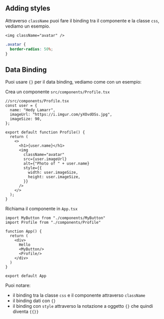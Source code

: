 ## Adding styles

Attraverso `className` puoi fare il binding tra il componente e la classe `css`, vediamo un esempio.

```tsx
<img className="avatar" />
```

```css
.avatar {
  border-radius: 50%;
}
```

## Data Binding

Puoi usare `{}` per il data binding, vediamo come con un esempio:

Crea un componente `src/components/Profile.tsx`

```tsx
//src/components/Profile.tsx
const user = {
  name: "Hedy Lamarr",
  imageUrl: "https://i.imgur.com/yXOvdOSs.jpg",
  imageSize: 90,
};

export default function Profile() {
  return (
    <>
      <h1>{user.name}</h1>
      <img
        className="avatar"
        src={user.imageUrl}
        alt={"Photo of " + user.name}
        style={{
          width: user.imageSize,
          height: user.imageSize,
        }}
      />
    </>
  );
}
```

Richiama il componente in `App.tsx`

```tsx
import MyButton from "./components/MyButton"
import Profile from "./components/Profile"

function App() {
  return (
    <div>
      Hello
      <MyButton/>
      <Profile/>
    </div>
  )
}

export default App
```

Puoi notare:

- il binding tra la classe `css` e il componente attraverso `className`
- il binding dati con `{}`
- il binding con `style` attraverso la notazione a oggetto `{}` che quindi diventa `{{}}`





